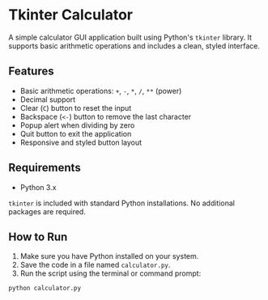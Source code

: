 # Tkinter Calculator

A simple calculator GUI application built using Python's `tkinter` library. It supports basic arithmetic operations and includes a clean, styled interface.

## Features

- Basic arithmetic operations: `+`, `-`, `*`, `/`, `**` (power)
- Decimal support
- Clear (`C`) button to reset the input
- Backspace (`<-`) button to remove the last character
- Popup alert when dividing by zero
- Quit button to exit the application
- Responsive and styled button layout

## Requirements

- Python 3.x

`tkinter` is included with standard Python installations. No additional packages are required.

## How to Run

1. Make sure you have Python installed on your system.
2. Save the code in a file named `calculator.py`.
3. Run the script using the terminal or command prompt:

```bash
python calculator.py
